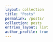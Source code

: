 ```yaml
---
layout: collection
title: "Posts"
permalink: /posts/
collection: posts
entries_layout: list
author_profile: true
---
```

